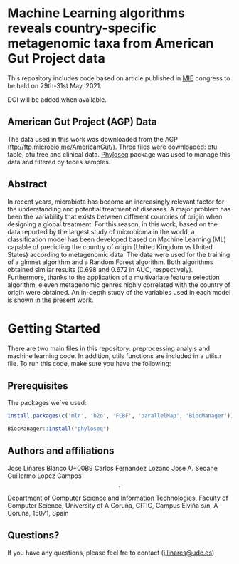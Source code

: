 # Machine Learning algorithms reveals country-specific metagenomic taxa from American Gut Project data

This repository includes code based on article published in [MIE](https://efmi.org/2020/12/10/31st-medical-informatics-europe-conference-mie2021-athens-greece/) congress to be held on 29th-31st May, 2021.

DOI will be added when available.


## American Gut Project (AGP) Data
The data used in this work was downloaded from the AGP (ftp://ftp.microbio.me/AmericanGut/). Three files were downloaded: otu table, otu tree and clinical data. [Phyloseq](https://joey711.github.io/phyloseq/) package was used to manage this data and filtered by feces samples.

## Abstract
In recent years, microbiota has become an increasingly relevant factor for the understanding and potential treatment of diseases. A major problem has been the variability that exists between different countries of origin when designing a global treatment. For this reason, in this work, based on the data reported by the largest study of microbioma in the world, a classification model has been developed based on Machine Learning (ML) capable of predicting the country of origin (United Kingdom vs United States) according to metagenomic data. The data were used for the training of a glmnet algorithm and a Random Forest algorithm. Both algorithms obtained similar results (0.698 and 0.672 in AUC, respectively). Furthermore, thanks to the application of a multivariate feature selection algorithm, eleven metagenomic genres highly correlated with the country of origin were obtained. An in-depth study of the variables used in each model is shown in the present work.

# Getting Started
There are two main files in this repository: preprocessing analyis and machine learning code. In addition, utils functions are included in a utils.r file. To run this code, make sure you have the following:

## Prerequisites
The packages we´ve used:

``` r
install.packages(c('mlr', 'h2o', 'FCBF', 'parallelMap', 'BiocManager'))

BiocManager::install("phyloseq")
```

## Authors and affiliations
Jose Liñares Blanco U+00B9
Carlos Fernandez Lozano
Jose A. Seoane
Guillermo Lopez Campos

$$_^1$$ Department of Computer Science and Information Technologies, Faculty of Computer Science, University of A Coruña, CITIC, Campus Elviña s/n, A Coruña, 15071, Spain

## Questions?
If you have any questions, please feel fre to contact (j.linares@udc.es)
